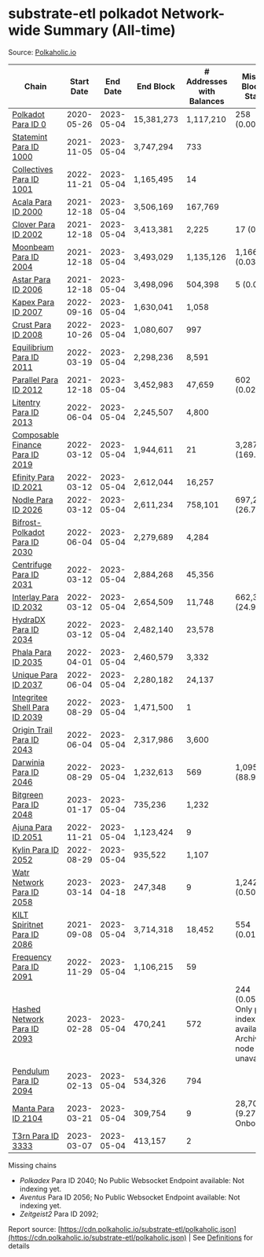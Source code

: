 # substrate-etl polkadot Network-wide Summary (All-time)

Source: [Polkaholic.io](https://polkaholic.io)


| Chain            | Start Date | End Date | End Block | # Addresses with Balances | Missing Blocks / Status |
| ---------------- | ---------- | ---------| --------- | ------------------------- | ----------------------- |
| [Polkadot Para ID 0](/polkadot/0-polkadot) | 2020-05-26 | 2023-05-04 | 15,381,273 |  1,117,210 | 258 (0.00%)  |
| [Statemint Para ID 1000](/polkadot/1000-statemint) | 2021-11-05 | 2023-05-04 | 3,747,294 |  733 |    |
| [Collectives Para ID 1001](/polkadot/1001-collectives) | 2022-11-21 | 2023-05-04 | 1,165,495 |  14 |    |
| [Acala Para ID 2000](/polkadot/2000-acala) | 2021-12-18 | 2023-05-04 | 3,506,169 |  167,769 |    |
| [Clover Para ID 2002](/polkadot/2002-clover) | 2021-12-18 | 2023-05-04 | 3,413,381 |  2,225 | 17 (0.00%)  |
| [Moonbeam Para ID 2004](/polkadot/2004-moonbeam) | 2021-12-18 | 2023-05-04 | 3,493,029 |  1,135,126 | 1,166 (0.03%)  |
| [Astar Para ID 2006](/polkadot/2006-astar) | 2021-12-18 | 2023-05-04 | 3,498,096 |  504,398 | 5 (0.00%)  |
| [Kapex Para ID 2007](/polkadot/2007-kapex) | 2022-09-16 | 2023-05-04 | 1,630,041 |  1,058 |    |
| [Crust Para ID 2008](/polkadot/2008-crust) | 2022-10-26 | 2023-05-04 | 1,080,607 |  997 |    |
| [Equilibrium Para ID 2011](/polkadot/2011-equilibrium) | 2022-03-19 | 2023-05-04 | 2,298,236 |  8,591 |    |
| [Parallel Para ID 2012](/polkadot/2012-parallel) | 2021-12-18 | 2023-05-04 | 3,452,983 |  47,659 | 602 (0.02%)  |
| [Litentry Para ID 2013](/polkadot/2013-litentry) | 2022-06-04 | 2023-05-04 | 2,245,507 |  4,800 |    |
| [Composable Finance Para ID 2019](/polkadot/2019-composable) | 2022-03-12 | 2023-05-04 | 1,944,611 |  21 | 3,287,125 (169.04%)  |
| [Efinity Para ID 2021](/polkadot/2021-efinity) | 2022-03-12 | 2023-05-04 | 2,612,044 |  16,257 |    |
| [Nodle Para ID 2026](/polkadot/2026-nodle) | 2022-03-12 | 2023-05-04 | 2,611,234 |  758,101 | 697,249 (26.70%)  |
| [Bifrost-Polkadot Para ID 2030](/polkadot/2030-bifrost-dot) | 2022-06-04 | 2023-05-04 | 2,279,689 |  4,284 |    |
| [Centrifuge Para ID 2031](/polkadot/2031-centrifuge) | 2022-03-12 | 2023-05-04 | 2,884,268 |  45,356 |    |
| [Interlay Para ID 2032](/polkadot/2032-interlay) | 2022-03-12 | 2023-05-04 | 2,654,509 |  11,748 | 662,360 (24.95%)  |
| [HydraDX Para ID 2034](/polkadot/2034-hydradx) | 2022-03-12 | 2023-05-04 | 2,482,140 |  23,578 |    |
| [Phala Para ID 2035](/polkadot/2035-phala) | 2022-04-01 | 2023-05-04 | 2,460,579 |  3,332 |    |
| [Unique Para ID 2037](/polkadot/2037-unique) | 2022-06-04 | 2023-05-04 | 2,280,182 |  24,137 |    |
| [Integritee Shell Para ID 2039](/polkadot/2039-integritee-shell) | 2022-08-29 | 2023-05-04 | 1,471,500 |  1 |    |
| [Origin Trail Para ID 2043](/polkadot/2043-origintrail) | 2022-06-04 | 2023-05-04 | 2,317,986 |  3,600 |    |
| [Darwinia Para ID 2046](/polkadot/2046-darwinia) | 2022-08-29 | 2023-05-04 | 1,232,613 |  569 | 1,095,966 (88.91%)  |
| [Bitgreen Para ID 2048](/polkadot/2048-bitgreen) | 2023-01-17 | 2023-05-04 | 735,236 |  1,232 |    |
| [Ajuna Para ID 2051](/polkadot/2051-ajuna) | 2022-11-21 | 2023-05-04 | 1,123,424 |  9 |    |
| [Kylin Para ID 2052](/polkadot/2052-kylin) | 2022-08-29 | 2023-05-04 | 935,522 |  1,107 |    |
| [Watr Network Para ID 2058](/polkadot/2058-watr) | 2023-03-14 | 2023-04-18 | 247,348 |  9 | 1,242 (0.50%)  |
| [KILT Spiritnet Para ID 2086](/polkadot/2086-kilt) | 2021-09-08 | 2023-05-04 | 3,714,318 |  18,452 | 554 (0.01%)  |
| [Frequency Para ID 2091](/polkadot/2091-frequency) | 2022-11-29 | 2023-05-04 | 1,106,215 |  59 |    |
| [Hashed Network Para ID 2093](/polkadot/2093-hashed) | 2023-02-28 | 2023-05-04 | 470,241 |  572 | 244 (0.05%) Only partial index available: Archive node unavailable |
| [Pendulum Para ID 2094](/polkadot/2094-pendulum) | 2023-02-13 | 2023-05-04 | 534,326 |  794 |    |
| [Manta Para ID 2104](/polkadot/2104-manta) | 2023-03-21 | 2023-05-04 | 309,754 |  9 | 28,703 (9.27%) Onboarding |
| [T3rn Para ID 3333](/polkadot/3333-t3rn) | 2023-03-07 | 2023-05-04 | 413,157 |  2 |    |

Missing chains


* *Polkadex* Para ID 2040; No Public Websocket Endpoint available: Not indexing yet.
* *Aventus* Para ID 2056; No Public Websocket Endpoint available: Not indexing yet.
* *Zeitgeist2* Para ID 2092; 

Report source: [https://cdn.polkaholic.io/substrate-etl/polkaholic.json](https://cdn.polkaholic.io/substrate-etl/polkaholic.json) | See [Definitions](/DEFINITIONS.md) for details
